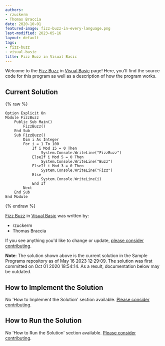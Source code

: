 ```yaml
---
authors:
- rzuckerm
- Thomas Braccia
date: 2020-10-01
featured-image: fizz-buzz-in-every-language.png
last-modified: 2023-05-16
layout: default
tags:
- fizz-buzz
- visual-basic
title: Fizz Buzz in Visual Basic
---
```


Welcome to the [Fizz Buzz](https://sampleprograms.io/projects/fizz-buzz) in [Visual Basic](https://sampleprograms.io/languages/visual-basic) page! Here, you'll find the source code for this program as well as a description of how the program works.

## Current Solution

{% raw %}

```visual_basic
Option Explicit On
Module FizzBuzz
    Public Sub Main()
        FizzBuzz()
    End Sub
    Sub FizzBuzz()
        Dim i As Integer
        For i = 1 To 100
            If i Mod 15 = 0 Then
                System.Console.WriteLine("FizzBuzz")
            ElseIf i Mod 5 = 0 Then
                System.Console.WriteLine("Buzz")
            ElseIf i Mod 3 = 0 Then
                System.Console.WriteLine("Fizz")
            Else
                System.Console.WriteLine(i)
            End If
        Next
    End Sub
End Module
```

{% endraw %}

[Fizz Buzz](https://sampleprograms.io/projects/fizz-buzz) in [Visual Basic](https://sampleprograms.io/languages/visual-basic) was written by:

- rzuckerm
- Thomas Braccia

If you see anything you'd like to change or update, [please consider contributing](https://github.com/TheRenegadeCoder/sample-programs).

**Note**: The solution shown above is the current solution in the Sample Programs repository as of May 16 2023 12:29:09. The solution was first committed on Oct 01 2020 18:54:14. As a result, documentation below may be outdated.

## How to Implement the Solution

No 'How to Implement the Solution' section available. [Please consider contributing](https://github.com/TheRenegadeCoder/sample-programs-website).

## How to Run the Solution

No 'How to Run the Solution' section available. [Please consider contributing](https://github.com/TheRenegadeCoder/sample-programs-website).